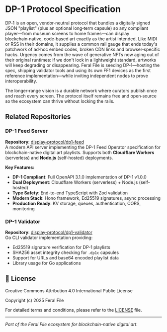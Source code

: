 # DP-1 Protocol Specification
DP‑1 is an open, vendor‑neutral protocol that bundles a digitally signed JSON "playlist" (plus an optional long‑term capsule) so any compliant player—from museum screens to home frames—can display blockchain‑native, code‑based art exactly as the artist intended. Like MIDI or RSS in their domains, it supplies a common rail gauge that ends today's patchwork of ad‑hoc embed codes, broken CDN links and browser‑specific hacks. Urgency comes from the wave of generative NFTs now aging out of their original runtimes: if we don't lock in a lightweight standard, artworks will keep degrading or disappearing. Feral File is seeding DP‑1—hosting the spec, shipping validator tools and using its own FF1 devices as the first reference implementation—while inviting independent nodes to prove interoperability. 

The longer‑range vision is a durable network where curators publish once and reach every screen. The protocol itself remains free and open‑source so the ecosystem can thrive without locking the rails. 

## Related Repositories

### DP-1 Feed Server
**Repository**: [display-protocol/dp1-feed](https://github.com/display-protocol/dp1-feed)  
A modern API server implementing the DP-1 Feed Operator specification for blockchain-native digital art playlists. Supports both **Cloudflare Workers** (serverless) and **Node.js** (self-hosted) deployments.

**Key Features:**
- **DP-1 Compliant**: Full OpenAPI 3.1.0 implementation of DP-1 v1.0.0
- **Dual Deployment**: Cloudflare Workers (serverless) + Node.js (self-hosted)
- **Type Safety**: End-to-end TypeScript with Zod validation
- **Modern Stack**: Hono framework, Ed25519 signatures, async processing
- **Production Ready**: KV storage, queues, authentication, CORS, monitoring

### DP-1 Validator
**Repository**: [display-protocol/dp1-validator](https://github.com/display-protocol/dp1-validator)  
Go CLI validator implementation providing:
- Ed25519 signature verification for DP-1 playlists
- SHA256 asset integrity checking for `.dp1c` capsules
- Support for URLs and base64 encoded playlist data
- Library usage for Go applications

## 📄 License

Creative Commons Attribution 4.0 International Public License

Copyright (c) 2025 Feral File

For detailed terms and conditions, please refer to the [LICENSE](LICENSE) file.

---

*Part of the Feral File ecosystem for blockchain-native digital art.*
